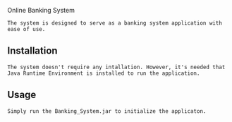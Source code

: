 Online Banking System

    The system is designed to serve as a banking system application with ease of use.

## Installation

    The system doesn't require any intallation. However, it's needed that Java Runtime Environment is installed to run the application.

## Usage

    Simply run the Banking_System.jar to initialize the applicaton.


